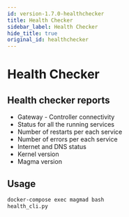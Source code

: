 ```yaml
---
id: version-1.7.0-healthchecker
title: Health Checker
sidebar_label: Health Checker
hide_title: true
original_id: healthchecker
---
```

# Health Checker

## Health checker reports

- Gateway - Controller connectivity
- Status for all the running services
- Number of restarts per each service
- Number of errors per each service
- Internet and DNS status
- Kernel version
- Magma version

## Usage

```bash
docker-compose exec magmad bash
health_cli.py
```
